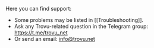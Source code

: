 Here you can find support:

-   Some problems may be listed in [[Troubleshooting]].
-   Ask any Trovu-related question in the Telegram group: https://t.me/trovu_net
-   Or send an email: info@trovu.net
